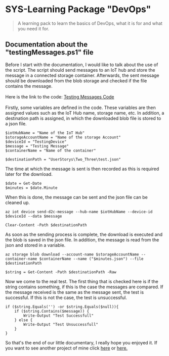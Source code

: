 # SYS-Learning Package "DevOps"
> A learning pack to learn the basics of DevOps, what it is for and what you need it for.

## Documentation about the "testingMessages.ps1" file
Before I start with the documentation, I would like to talk about the use of the script. The script should send messages to an IoT hub and store the message in a connected storage container. Afterwards, the sent message should be downloaded from the blob storage and checked if the file contains the message.
<br></br>Here is the link to the code: [Testing Messages Code](https://github.com/JannicHeidrich/DevOps/blob/main/UserStorys/Two_Three/testingMessages.ps1)<br></br>
Firstly, some variables are defined in the code. These variables are then assigned values such as the IoT Hub name, storage name, etc. In addition, a destination path is assigned, in which the downloaded blob file is stored to a json file. 

    $iotHubName = "Name of the IoT Hub"
    $storageAccountName = "Name of the storage Account"
    $deviceId = "TestingDevice"
    $message = "Testing Message"
    $containerName = "Name of the container"

    $destinationPath = "UserStorys\Two_Three\test.json"
The time at which the message is sent is then recorded as this is required later for the download.

    $date = Get-Date
    $minutes = $date.Minute

When this is done, the message can be sent and the json file can be cleaned up.

    az iot device send-d2c-message --hub-name $iotHubName --device-id $deviceId --data $message

    Clear-Content -Path $destinationPath

As soon as the sending process is complete, the download is executed and the blob is saved in the json file. In addition, the message is read from the json and stored in a variable.

    az storage blob download --account-name $storageAccountName --container-name $containerName --name ("$minutes.json") --file $destinationPath

    $string = Get-Content -Path $destinationPath -Raw

Now we come to the real test. The first thing that is checked here is if the string contains something, if this is the case the messages are compared. If the message received is the same as the message sent, the test is successful. If this is not the case, the test is unsuccessful.

    if ($string.Equals('') -or $string.Equals($null)){
        if ($string.Contains($message)) {
            Write-Output "Test Successfull"
        } else {
            Write-Output "Test Unsuccessfull"
        }
    }
So that's the end of our little documentary, I really hope you enjoyed it. If you want to see another project of mine click [here](https://github.com/HeidrichJannic/WeatherApp-WeatherLabs) or [here.](https://www.youtube.com/watch?v=o-YBDTqX_ZU&ab_channel=MusRest)
